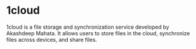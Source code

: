 # 1cloud
1cloud  is a file storage and synchronization service developed by Akashdeep Mahata. It allows users to store files in the cloud, synchronize files across devices, and share files.

